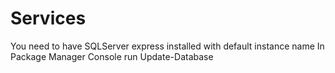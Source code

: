 # Services
You need to have SQLServer express installed with default instance name
 In Package Manager Console run Update-Database